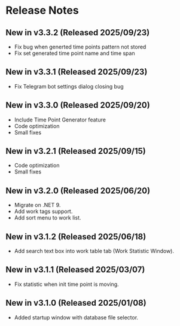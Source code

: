 ﻿# Release Notes
## New in v3.3.2 (Released 2025/09/23)
* Fix bug when generted time points pattern not stored
* Fix set generated time point name and time span
## New in v3.3.1 (Released 2025/09/23)
* Fix Telegram bot settings dialog closing bug
## New in v3.3.0 (Released 2025/09/20)
* Include Time Point Generator feature
* Code optimization
* Small fixes
## New in v3.2.1 (Released 2025/09/15)
* Code optimization
* Small fixes
## New in v3.2.0 (Released 2025/06/20)
* Migrate on .NET 9.
* Add work tags support.
* Add sort menu to work list.
## New in v3.1.2 (Released 2025/06/18)
* Add search text box into work table tab (Work Statistic Window).
## New in v3.1.1 (Released 2025/03/07)
* Fix statistic when init time point is moving.
## New in v3.1.0 (Released 2025/01/08)
* Added startup window with database file selector.